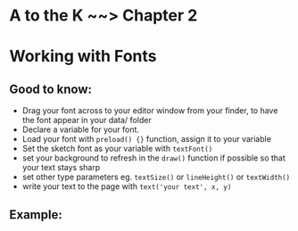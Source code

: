# A to the K \~~> Chapter 2
# Working with Fonts

## Good to know:
* Drag your font across to your editor window from your finder, to have the font appear in your data/ folder
* Declare a variable for your font.
* Load your font with `preload() {}` function, assign it to your variable
* Set the sketch font as your variable with `textFont()`
* set your background to refresh in the `draw()` function if possible so that your text stays sharp
* set other type parameters eg. `textSize()` or `lineHeight()` or `textWidth()`
* write your text to the page with `text('your text', x, y)`

## Example:
